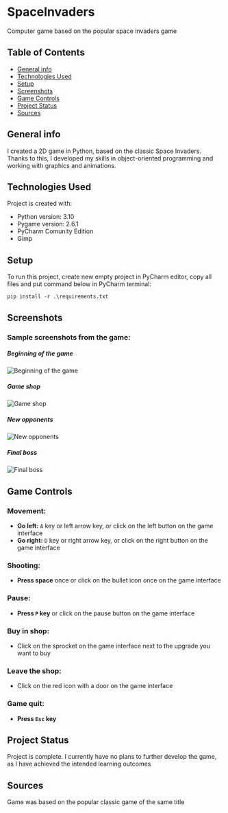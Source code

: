 # SpaceInvaders
Computer game based on the popular space invaders game

## Table of Contents
* [General info](#general-info)
* [Technologies Used](#technologies-used)
* [Setup](#setup)
* [Screenshots](#screenschots)
* [Game Controls](#game-controls)
* [Project Status](#project-status)
* [Sources](#sources)

## General info
I created a 2D game in Python, based on the classic Space Invaders. Thanks to this, I developed my skills in object-oriented programming and working with graphics and animations.

## Technologies Used
Project is created with:
* Python version: 3.10
* Pygame version: 2.6.1
* PyCharm Comunity Edition
* Gimp

## Setup
To run this project, create new empty project in PyCharm editor, copy all files and put command below in PyCharm terminal:
```
pip install -r .\requirements.txt
```

## Screenshots
### Sample screenshots from the game:
##### Beginning of the game
![Beginning of the game](./exampleScreens/SpaceInvaders_1.jpg)
##### Game shop
![Game shop](./exampleScreens/SpaceInvaders_2.jpg)
##### New opponents
![New opponents](./exampleScreens/SpaceInvaders_3.jpg)
##### Final boss
![Final boss](./exampleScreens/SpaceInvaders_4.jpg)

## Game Controls

### Movement:
- **Go left:** `A` key or left arrow key, or click on the left button on the game interface  
- **Go right:** `D` key or right arrow key, or click on the right button on the game interface  

### Shooting:
- **Press space** once or click on the bullet icon once on the game interface  

### Pause:
- **Press `P` key** or click on the pause button on the game interface  

### Buy in shop:
- Click on the sprocket on the game interface next to the upgrade you want to buy  

### Leave the shop:
- Click on the red icon with a door on the game interface  

### Game quit:
- **Press `Esc` key**  


## Project Status
Project is complete. I currently have no plans to further develop the game, as I have achieved the intended learning outcomes

## Sources
Game was based on the popular classic game of the same title
